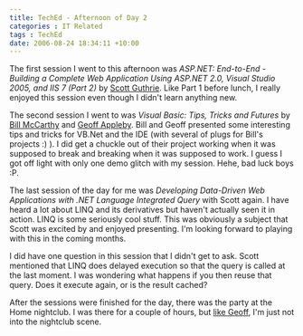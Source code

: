 ```yaml
---
title: TechEd - Afternoon of Day 2
categories : IT Related
tags : TechEd
date: 2006-08-24 18:34:11 +10:00
---
```


The first session I went to this afternoon was _ASP.NET: End-to-End - Building a Complete Web Application Using ASP.NET 2.0, Visual Studio 2005, and IIS 7 (Part 2)_ by [Scott Guthrie][0]. Like Part 1 before lunch, I really enjoyed this session even though I didn't learn anything new.

The second session I went to was _Visual Basic: Tips, Tricks and Futures_ by [Bill McCarthy][1] and [Geoff Appleby][2]. Bill and Geoff presented some interesting tips and tricks for VB.Net and the IDE (with several of plugs for Bill's projects :) ). I did get a chuckle out of their project working when it was supposed to break and breaking when it was supposed to work. I guess I got off light with only one demo glitch with my session. Hehe, bad luck boys :P.

The last session of the day for me was _Developing Data-Driven Web Applications with .NET Language Integrated Query_ with Scott again. I have heard a lot about LINQ and its derivatives but haven't actually seen it in action. LINQ is some seriously cool stuff. This was obviously a subject that Scott was excited by and enjoyed presenting. I'm looking forward to playing with this in the coming months. 

I did have one question in this session that I didn't get to ask. Scott mentioned that LINQ does delayed execution so that the query is called at the last moment. I was wondering what happens if you then reuse that query. Does it execute again, or is the result cached?

After the sessions were finished for the day, there was the party at the Home nightclub. I was there for a couple of hours, but [like Geoff][3], I'm just not into the nightclub scene.

[0]: http://weblogs.asp.net/scottgu/
[1]: http://msmvps.com/blogs/bill/default.aspx
[2]: http://blogs.crankygoblin.com/blogs/geoff.appleby/
[3]: http://blogs.crankygoblin.com/blogs/geoff.appleby/archive/2006/08/25/Current_Score__Teched3_Me15.aspx
